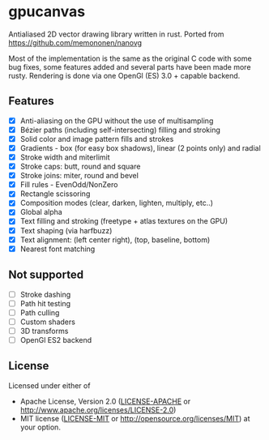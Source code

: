 # gpucanvas
Antialiased 2D vector drawing library written in rust.
Ported from https://github.com/memononen/nanovg

Most of the implementation is the same as the original C code with some bug fixes, some features added and several parts have been made more rusty. Rendering is done via one OpenGl (ES) 3.0 + capable backend.

## Features
* [x] Anti-aliasing on the GPU without the use of multisampling
* [x] Bézier paths (including self-intersecting) filling and stroking
* [x] Solid color and image pattern fills and strokes
* [x] Gradients - box (for easy box shadows), linear (2 points only) and radial
* [x] Stroke width and miterlimit
* [x] Stroke caps: butt, round and square
* [x] Stroke joins: miter, round and bevel
* [x] Fill rules - EvenOdd/NonZero
* [x] Rectangle scissoring
* [x] Composition modes (clear, darken, lighten, multiply, etc..)
* [x] Global alpha
* [x] Text filling and stroking (freetype + atlas textures on the GPU)
* [x] Text shaping (via harfbuzz)
* [x] Text alignment: (left center right), (top, baseline, bottom)
* [x] Nearest font matching

## Not supported
* [ ] Stroke dashing
* [ ] Path hit testing
* [ ] Path culling
* [ ] Custom shaders
* [ ] 3D transforms
* [ ] OpenGl ES2 backend

## License
Licensed under either of
 * Apache License, Version 2.0 ([LICENSE-APACHE](docs/LICENSE-APACHE) or http://www.apache.org/licenses/LICENSE-2.0)
 * MIT license ([LICENSE-MIT](docs/LICENSE-MIT) or http://opensource.org/licenses/MIT)
at your option.
